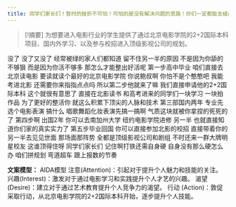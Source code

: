 ```yaml
---
title: 同学们家长们！暂时的挫折不可怕！可怕的是没有解决问题的思路！你们一定都能支棱起来的！教育 
---
```

 > [!摘要]
为想要进入电影行业的学生提供了通过北京电影学院的2+2国际本科项目、国内外学习、以及参与校招进入顶级影视公司的规划。

没了
没了又没了
经常被绿的家人们都知道
留不住另一半的原因
不是因为你舔的不够狠
而是因为你活不够多
那怎么才能整出好活呢
第一步高中毕业
咱们直接去北京读电影
要读就读个最好的北京电影学院
你说鲍叔啊
你怕不是个憨憨吧
我能考进北影
还需要你来指指点点吗
所以第二步他就来了嘛
我们直接申请他的2+2国际本科
这个就很有意思了
直接在北影读书
和高考进来的同学们一块学习
一块拍作品
为了更好的整活你
就这么积累下顶尖的人脉和技术
第三部国内两年
专业先选个电影表演
搞什么
唱歌舞蹈化妆表演先搞一搞啊
气质这块就被你拿捏的死死的了
第四步啊
出国2年
你可以去南加州大学
纽约电影学院进修
另一半
也就直接知道你们家的真实实力了
第五步毕业回国
你可以直接参加北影的校招
直接带着你的另一半去见见世面
那场面那阵势
全都是顶级影视公司和剧组
不时还来一群大牌明星校友
这谁顶得住呀
同学们家长们
记住啊打铁还需自身硬
自身没有那么硬怎么办
咱们拼规划
弯道超车
跟上报数的节奏

**文案模型：**
AIDA模型
注意(Attention)：引起对于提升个人魅力和技能的关注。
兴趣(Interest)：激发对于通过电影学习和实践提升个人才艺的兴趣。
渴望(Desire)：建立对于通过艺术教育提升个人竞争力的渴望。
行动 (Action)：敦促采取行动，从北京电影学院的2+2国际本科开始，逐步提升个人技能。
